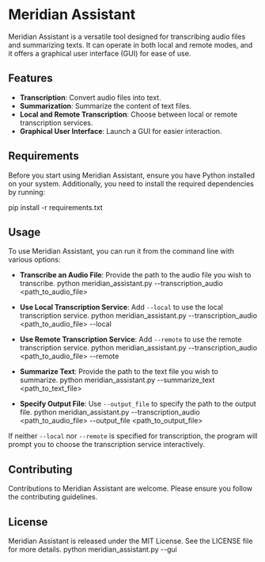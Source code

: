 # Meridian Assistant

Meridian Assistant is a versatile tool designed for transcribing audio files and summarizing texts. It can operate in both local and remote modes, and it offers a graphical user interface (GUI) for ease of use.

## Features

- **Transcription**: Convert audio files into text.
- **Summarization**: Summarize the content of text files.
- **Local and Remote Transcription**: Choose between local or remote transcription services.
- **Graphical User Interface**: Launch a GUI for easier interaction.

## Requirements

Before you start using Meridian Assistant, ensure you have Python installed on your system. Additionally, you need to install the required dependencies by running:

pip install -r requirements.txt


## Usage

To use Meridian Assistant, you can run it from the command line with various options:

- **Transcribe an Audio File**: Provide the path to the audio file you wish to transcribe.
python meridian_assistant.py --transcription_audio <path_to_audio_file>

- **Use Local Transcription Service**: Add `--local` to use the local transcription service.
python meridian_assistant.py --transcription_audio <path_to_audio_file> --local

- **Use Remote Transcription Service**: Add `--remote` to use the remote transcription service.
python meridian_assistant.py --transcription_audio <path_to_audio_file> --remote

- **Summarize Text**: Provide the path to the text file you wish to summarize.
python meridian_assistant.py --summarize_text <path_to_text_file>

- **Specify Output File**: Use `--output_file` to specify the path to the output file.
python meridian_assistant.py --transcription_audio <path_to_audio_file> --output_file <path_to_output_file>


If neither `--local` nor `--remote` is specified for transcription, the program will prompt you to choose the transcription service interactively.

## Contributing

Contributions to Meridian Assistant are welcome. Please ensure you follow the contributing guidelines.

## License

Meridian Assistant is released under the MIT License. See the LICENSE file for more details.
python meridian_assistant.py --gui

